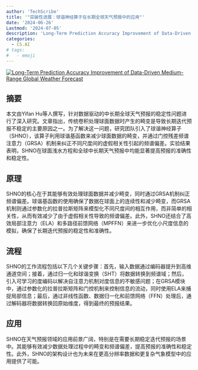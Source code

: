 ```yaml
---
author: 'TechScribe'
title: '"突破性进展：球谐神经算子在长期全球天气预报中的应用"'
date: '2024-06-26'
Lastmod: '2024-07-05'
description: 'Long-Term Prediction Accuracy Improvement of Data-Driven Medium-Range Global Weather Forecast'
categories:
  - CS.AI
# tags:
#   - emoji
---
```


[![Long-Term Prediction Accuracy Improvement of Data-Driven Medium-Range Global Weather Forecast](https://arxiv-research-1301205113.cos.ap-guangzhou.myqcloud.com/images/2407.01598v1.pdf_0.jpg)](https://arxiv.org/abs/2407.01598v1)

## 摘要

本文由Yifan Hu等人撰写，针对数据驱动的中长期全球天气预报的稳定性问题进行了深入研究。文章指出，传统卷积处理球面数据时产生的畸变是导致长期迭代预报不稳定的主要原因之一。为了解决这一问题，研究团队引入了球谐神经算子（SHNO），该算子利用球谐基函数来减少球面数据的畸变，并通过门控残差频谱注意力（GRSA）机制来纠正不同尺度间的虚假相关性引起的频谱偏差。实验结果表明，SHNO在球面浅水方程和全球中长期天气预报中均能显著提高预报的准确性和稳定性。<!--more-->

## 原理

SHNO的核心在于其能够有效处理球面数据并减少畸变，同时通过GRSA机制纠正频谱偏差。球谐基函数的使用确保了数据在球面上的连续性和减少畸变，而GRSA机制则通过参数化的拉普拉斯矩阵来模型化不同尺度间的相互作用，而非简单的相关性，从而有效减少了由于虚假相关性导致的频谱偏差。此外，SHNO还结合了高效局部注意力（ELA）和多路径前馈网络（MPFFN）来进一步优化小尺度信息的模拟，确保了长期迭代预报的稳定性和准确性。

## 流程

SHNO的工作流程包括以下几个关键步骤：首先，输入数据通过编码器提升到高维通道空间；接着，通过归一化和球谐变换（SHT）将数据转换到频谱域；然后，引入可学习的度编码以解决自注意力机制对度信息的不敏感问题；在GRSA模块中，通过参数化的拉普拉斯矩阵和门控机制来控制信息的流动，同时使用ELA来捕捉局部信息；最后，通过非线性函数、数据归一化和前馈网络（FFN）处理后，通过解码器将数据转换回原始维度，得到最终的预报结果。

## 应用

SHNO在天气预报领域的应用前景广阔，特别是在需要长期稳定迭代预报的场景中。其能够有效减少数据处理过程中的畸变和频谱偏差，提高预报的准确性和稳定性。此外，SHNO的架构设计也为未来在更高分辨率数据和更复杂气象模型中的应用提供了可能。